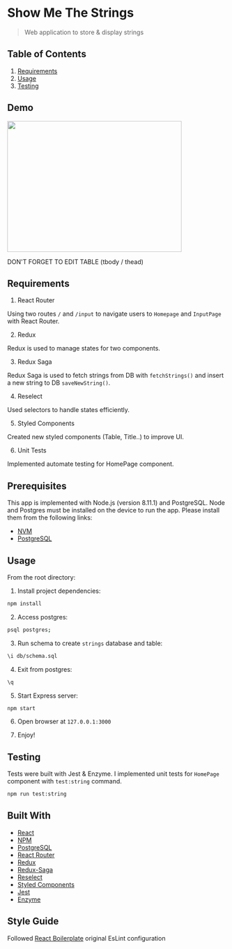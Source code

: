 # Show Me The Strings
> Web application to store & display strings


## Table of Contents

1. [Requirements](#requirements)
2. [Usage](#usage)
3. [Testing](#testing)

## Demo

<img width="400" height="300" src="https://i.imgur.com/c5ZTKH3.png">


DON'T FORGET TO EDIT TABLE (tbody / thead)


## Requirements

1. React Router

Using two routes `/` and `/input` to navigate users to `Homepage` and `InputPage` with React Router.

2. Redux

Redux is used to manage states for two components.

3. Redux Saga

Redux Saga is used to fetch strings from DB with `fetchStrings()` and insert a new string to DB `saveNewString()`.

4. Reselect

Used selectors to handle states efficiently.

5. Styled Components

Created new styled components (Table, Title..) to improve UI.

6. Unit Tests

Implemented automate testing for HomePage component.

## Prerequisites

This app is implemented with Node.js (version 8.11.1) and PostgreSQL. Node and Postgres must be installed on the device to run the app. Please install them from the following links:

- [NVM](https://github.com/creationix/nvm)
- [PostgreSQL](https://www.postgresql.org/download/) 

## Usage

From the root directory:

1. Install project dependencies:

```sh
npm install
```

2. Access postgres:

```sh
psql postgres;
```

3. Run schema to create `strings` database and table:

```sh
\i db/schema.sql
```

4. Exit from postgres:

```sh
\q
```

5. Start Express server:

```sh
npm start 
```

6. Open browser at `127.0.0.1:3000` 

7. Enjoy!

## Testing

Tests were built with Jest & Enzyme. I implemented unit tests for `HomePage` component with `test:string` command.

```sh
npm run test:string
```

## Built With

* [React](https://reactjs.org) 
* [NPM](https://www.npmjs.com)
* [PostgreSQL](https://www.postgresql.org/docs)
* [React Router](https://reacttraining.com/react-router/web/guides/philosophy) 
* [Redux](https://redux.js.org)
* [Redux-Saga](https://redux-saga.js.org)
* [Reselect](https://github.com/reduxjs/reselect)
* [Styled Components](https://www.styled-components.com)
* [Jest](https://jestjs.io)
* [Enzyme](https://airbnb.io/enzyme)

## Style Guide

Followed [React Boilerplate](https://github.com/react-boilerplate/react-boilerplate) original EsLint configuration